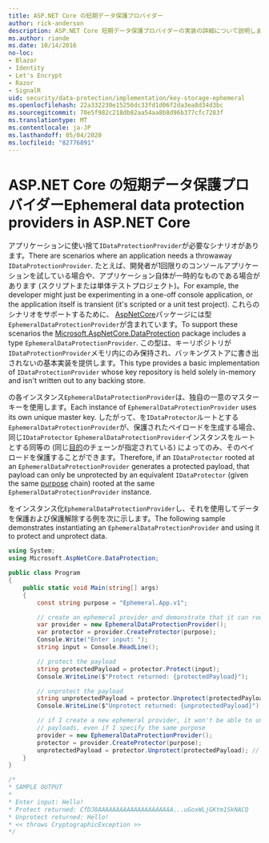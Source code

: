 ```yaml
---
title: ASP.NET Core の短期データ保護プロバイダー
author: rick-anderson
description: ASP.NET Core 短期データ保護プロバイダーの実装の詳細について説明します。
ms.author: riande
ms.date: 10/14/2016
no-loc:
- Blazor
- Identity
- Let's Encrypt
- Razor
- SignalR
uid: security/data-protection/implementation/key-storage-ephemeral
ms.openlocfilehash: 22a332230e15256dc33fd1d06f2da3ea8d34d3bc
ms.sourcegitcommit: 70e5f982c218db82aa54aa8b8d96b377cfc7283f
ms.translationtype: MT
ms.contentlocale: ja-JP
ms.lasthandoff: 05/04/2020
ms.locfileid: "82776891"
---
```

# <a name="ephemeral-data-protection-providers-in-aspnet-core"></a><span data-ttu-id="14e15-103">ASP.NET Core の短期データ保護プロバイダー</span><span class="sxs-lookup"><span data-stu-id="14e15-103">Ephemeral data protection providers in ASP.NET Core</span></span>

<a name="data-protection-implementation-key-storage-ephemeral"></a>

<span data-ttu-id="14e15-104">アプリケーションに使い捨て`IDataProtectionProvider`が必要なシナリオがあります。</span><span class="sxs-lookup"><span data-stu-id="14e15-104">There are scenarios where an application needs a throwaway `IDataProtectionProvider`.</span></span> <span data-ttu-id="14e15-105">たとえば、開発者が1回限りのコンソールアプリケーションを試している場合や、アプリケーション自体が一時的なものである場合があります (スクリプトまたは単体テストプロジェクト)。</span><span class="sxs-lookup"><span data-stu-id="14e15-105">For example, the developer might just be experimenting in a one-off console application, or the application itself is transient (it's scripted or a unit test project).</span></span> <span data-ttu-id="14e15-106">これらのシナリオをサポートするために、 [AspNetCore](https://www.nuget.org/packages/Microsoft.AspNetCore.DataProtection/)パッケージには型`EphemeralDataProtectionProvider`が含まれています。</span><span class="sxs-lookup"><span data-stu-id="14e15-106">To support these scenarios the [Microsoft.AspNetCore.DataProtection](https://www.nuget.org/packages/Microsoft.AspNetCore.DataProtection/) package includes a type `EphemeralDataProtectionProvider`.</span></span> <span data-ttu-id="14e15-107">この型は、キーリポジトリが`IDataProtectionProvider`メモリ内にのみ保持され、バッキングストアに書き出されないの基本実装を提供します。</span><span class="sxs-lookup"><span data-stu-id="14e15-107">This type provides a basic implementation of `IDataProtectionProvider` whose key repository is held solely in-memory and isn't written out to any backing store.</span></span>

<span data-ttu-id="14e15-108">の各インスタンス`EphemeralDataProtectionProvider`は、独自の一意のマスターキーを使用します。</span><span class="sxs-lookup"><span data-stu-id="14e15-108">Each instance of `EphemeralDataProtectionProvider` uses its own unique master key.</span></span> <span data-ttu-id="14e15-109">したがって、を`IDataProtector`ルートとする`EphemeralDataProtectionProvider`が、保護されたペイロードを生成する場合、同じ`IDataProtector` `EphemeralDataProtectionProvider`インスタンスをルートとする同等の (同じ[目的](xref:security/data-protection/consumer-apis/purpose-strings#data-protection-consumer-apis-purposes)のチェーンが指定されている) によってのみ、そのペイロードを保護することができます。</span><span class="sxs-lookup"><span data-stu-id="14e15-109">Therefore, if an `IDataProtector` rooted at an `EphemeralDataProtectionProvider` generates a protected payload, that payload can only be unprotected by an equivalent `IDataProtector` (given the same [purpose](xref:security/data-protection/consumer-apis/purpose-strings#data-protection-consumer-apis-purposes) chain) rooted at the same `EphemeralDataProtectionProvider` instance.</span></span>

<span data-ttu-id="14e15-110">をインスタンス化`EphemeralDataProtectionProvider`し、それを使用してデータを保護および保護解除する例を次に示します。</span><span class="sxs-lookup"><span data-stu-id="14e15-110">The following sample demonstrates instantiating an `EphemeralDataProtectionProvider` and using it to protect and unprotect data.</span></span>

```csharp
using System;
using Microsoft.AspNetCore.DataProtection;

public class Program
{
    public static void Main(string[] args)
    {
        const string purpose = "Ephemeral.App.v1";

        // create an ephemeral provider and demonstrate that it can round-trip a payload
        var provider = new EphemeralDataProtectionProvider();
        var protector = provider.CreateProtector(purpose);
        Console.Write("Enter input: ");
        string input = Console.ReadLine();

        // protect the payload
        string protectedPayload = protector.Protect(input);
        Console.WriteLine($"Protect returned: {protectedPayload}");

        // unprotect the payload
        string unprotectedPayload = protector.Unprotect(protectedPayload);
        Console.WriteLine($"Unprotect returned: {unprotectedPayload}");

        // if I create a new ephemeral provider, it won't be able to unprotect existing
        // payloads, even if I specify the same purpose
        provider = new EphemeralDataProtectionProvider();
        protector = provider.CreateProtector(purpose);
        unprotectedPayload = protector.Unprotect(protectedPayload); // THROWS
    }
}

/*
* SAMPLE OUTPUT
*
* Enter input: Hello!
* Protect returned: CfDJ8AAAAAAAAAAAAAAAAAAAAA...uGoxWLjGKtm1SkNACQ
* Unprotect returned: Hello!
* << throws CryptographicException >>
*/
```
